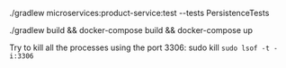 ./gradlew microservices:product-service:test --tests PersistenceTests


./gradlew build && docker-compose build && docker-compose up


Try to kill all the processes using the port 3306:
sudo kill `sudo lsof -t -i:3306`